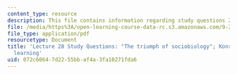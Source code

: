 ```yaml
---
content_type: resource
description: This file contains information regarding study questions 28.
file: /media/https%3A/open-learning-course-data-rc.s3.amazonaws.com/9-20-animal-behavior-fall-2013/072c60647d2255bbaf4a3fa10271fda6_MIT9_20F13_L28_Qs.pdf
file_type: application/pdf
resourcetype: Document
title: 'Lecture 28 Study Questions: "The triumph of sociobiology"; Konrad Lorenz on
  learning'
uid: 072c6064-7d22-55bb-af4a-3fa10271fda6
---
```

